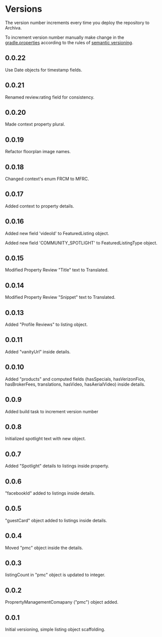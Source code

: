 Versions
========

The version number increments every time you deploy the repository to Archiva.

To increment version number manually make change in the [gradle.properties](gradle.properties) according to the rules of [semantic versioning](http://semver.org/).

0.0.22
------
Use Date objects for timestamp fields.

0.0.21
------
Renamed review.rating field for consistency.

0.0.20
------
Made context property plural.

0.0.19
------
Refactor floorplan image names.

0.0.18
------
Changed context's enum FRCM to MFRC.

0.0.17
------
Added context to property details.

0.0.16
------
Added new field 'videoId' to FeaturedListing object.

Added new field 'COMMUNITY_SPOTLIGHT' to FeaturedListingType object.

0.0.15
------
Modified Property Review "Title" text to Translated.

0.0.14
------
Modified Property Review "Snippet" text to Translated.

0.0.13
------
Added "Profile Reviews" to listing object.

0.0.11
------
Added "vanityUrl" inside details.

0.0.10
------
Added "products" and computed fields (hasSpecials, hasVerizonFios, hasBrokerFees, translations, hasVideo, hasAerialVideo) inside details.

0.0.9
------
Added build task to increment version number

0.0.8
--------
Initialized spotlight text with new object.

0.0.7
-----
Added "Spotlight" details to listings inside property.

0.0.6
-----
"facebookId" added to listings inside details.

0.0.5
-----
"guestCard" object added to listings inside details.

0.0.4
-----
Moved "pmc" object inside the details.

0.0.3
-----
listingCount in "pmc" object is updated to integer.

0.0.2
-----
ProprertyManagementComapany ("pmc") object added.

0.0.1
-----
Initial versioning, simple listing object scaffolding.
